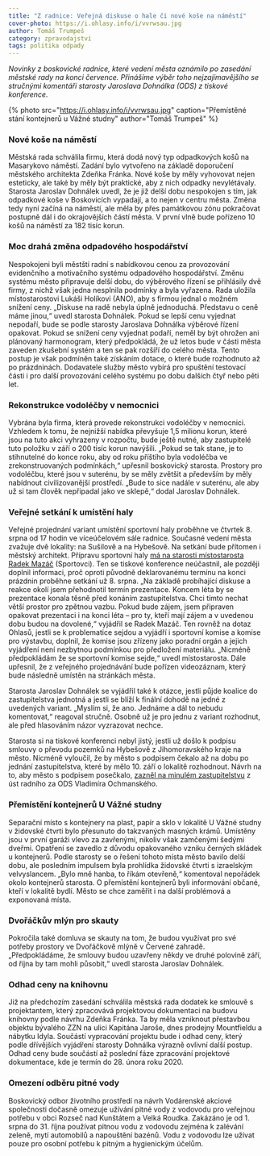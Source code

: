 ```yaml
---
title: "Z radnice: Veřejná diskuse o hale či nové koše na náměstí"
cover-photo: https://i.ohlasy.info/i/vvrwsau.jpg
author: Tomáš Trumpeš
category: zpravodajství
tags: politika odpady
---
```


*Novinky z boskovické radnice, které vedení města oznámilo po zasedání městské rady na konci července. Přinášíme výběr toho nejzajímavějšího se stručnými komentáři starosty Jaroslava Dohnálka (ODS) z tiskové konference.*

{% photo src="https://i.ohlasy.info/i/vvrwsau.jpg" caption="Přemístěné stání kontejnerů u Vážné studny" author="Tomáš Trumpeš" %}

### Nové koše na náměstí

Městská rada schválila firmu, která dodá nový typ odpadkových košů na Masarykovo náměstí. Zadání bylo vytvořeno na základě doporučení městského architekta Zdeňka Fránka. Nové koše by měly vyhovovat nejen esteticky, ale také by měly být praktické, aby z nich odpadky nevylétávaly. Starosta Jaroslav Dohnálek uvedl, že je již delší dobu nespokojen s tím, jak odpadkové koše v Boskovicích vypadají, a to nejen v centru města. Změna tedy nyní začíná na náměstí, ale měla by přes památkovou zónu pokračovat postupně dál i do okrajovějších částí města. V první vlně bude pořízeno 10 košů na náměstí za 182 tisíc korun. 

### Moc drahá změna odpadového hospodářství

Nespokojeni byli městští radní s nabídkovou cenou za provozování evidenčního a motivačního systému odpadového hospodářství. Změnu systému město připravuje delší dobu, do výběrového řízení se přihlásily dvě firmy, z nichž však jedna nesplnila podmínky a byla vyřazena. Rada uložila místostarostovi Lukáši Holíkovi (ANO), aby s firmou jednal o možném snížení ceny. „Diskuse na radě nebyla úplně jednoduchá. Představu o ceně máme jinou,“ uvedl starosta Dohnálek. Pokud se lepší cenu vyjednat nepodaří, bude se podle starosty Jaroslava Dohnálka výběrové řízení opakovat. Pokud se snížení ceny vyjednat podaří, neměl by být ohrožen ani plánovaný harmonogram, který předpokládá, že už letos bude v části města zaveden zkušební systém a ten se pak rozšíří do celého města. Tento postup je však podmíněn také získáním dotace, o které bude rozhodnuto až po prázdninách. Dodavatele služby město vybírá pro spuštění testovací části i pro další provozování celého systému po dobu dalších čtyř nebo pěti let.

### Rekonstrukce vodoléčby v nemocnici

Vybrána byla firma, která provede rekonstrukci vodoléčby v nemocnici. Vzhledem k tomu, že nejnižší nabídka převyšuje 1,5 milionu korun, které jsou na tuto akci vyhrazeny v rozpočtu, bude ještě nutné, aby zastupitelé tuto položku v září o 200 tisíc korun navýšili. „Pokud se tak stane, je to stihnutelné do konce roku, aby od roku příštího byla vodoléčba ve zrekonstruovaných podmínkách,“ upřesnil boskovický starosta. Prostory pro vodoléčbu, které jsou v suterénu, by se měly zvětšit a především by měly nabídnout civilizovanější prostředí. „Bude to sice nadále v suterénu, ale aby už si tam člověk nepřipadal jako ve sklepě,“ dodal Jaroslav Dohnálek.

### Veřejné setkání k umístění haly

Veřejné projednání variant umístění sportovní haly proběhne ve čtvrtek 8. srpna od 17 hodin ve víceúčelovém sále radnice. Současné vedení města zvažuje dvě lokality: na Sušilově a na Hybešově. Na setkání bude přítomen i městský architekt. Přípravu sportovní haly [má na starosti místostarosta Radek Mazáč](https://ohlasy.info/clanky/2019/07/rozhovor-mazac.html) (Sportovci). Ten se tiskové konference neúčastnil, ale později doplnil informaci, proč oproti původně deklarovanému termínu na konci prázdnin proběhne setkání už 8. srpna. „Na základě probíhající diskuse a reakce okolí jsem přehodnotil termín prezentace. Koncem léta by se prezentace konala těsně před konáním zastupitelstva. Chci tímto nechat větší prostor pro zpětnou vazbu. Pokud bude zájem, jsem připraven opakovat prezentaci i na konci léta – pro ty, kteří mají zájem a v uvedenou dobu budou na dovolené,“ vyjádřil se Radek Mazáč. Ten rovněž na dotaz Ohlasů, jestli se k problematice sejdou a vyjádří i sportovní komise a komise pro výstavbu, doplnil, že komise jsou zřízeny jako poradní orgán a jejich vyjádření není nezbytnou podmínkou pro předložení materiálu. „Nicméně předpokládám že se sportovní komise sejde,“ uvedl místostarosta. Dále upřesnil, že z veřejného projednávání bude pořízen videozáznam, který bude následně umístěn na stránkách města.
 
Starosta Jaroslav Dohnálek se vyjádřil také k otázce, jestli půjde koalice do zastupitelstva jednotná a jestli se blíží k finální dohodě na jedné z uvedených variant. „Myslím si, že ano. Jednáme a dál to nebudu komentovat,“ reagoval stručně. Osobně už je pro jednu z variant rozhodnut, ale před hlasováním názor vyzrazovat nechce.

Starosta si na tiskové konferenci nebyl jistý, jestli už došlo k podpisu smlouvy o převodu pozemků na Hybešově z Jihomoravského kraje na město. Nicméně vyloučil, že by město s podpisem čekalo až na dobu po jednání zastupitelstva, které by mělo 10. září o lokalitě rozhodnout. Návrh na to, aby město s podpisem posečkalo, [zazněl na minulém zastupitelstvu](https://ohlasy.info/clanky/2019/06/zastupitelstvo.html) z úst radního za ODS Vladimíra Ochmanského.

### Přemístění kontejnerů U Vážné studny

Separační místo s kontejnery na plast, papír a sklo v lokalitě U Vážné studny v židovské čtvrti bylo přesunuto do takzvaných masných krámů. Umístěny jsou v první garáži vlevo za zavřenými, nikoliv však zamčenými šedými dveřmi. Opatření se zavedlo z důvodu opakovaného vzniku černých skládek u kontejnerů. Podle starosty se o řešení tohoto místa město bavilo delší dobu, ale posledním impulsem byla prohlídka židovské čtvrti s izraelským velvyslancem. „Bylo mně hanba, to říkám otevřeně,“ komentoval nepořádek okolo kontejnerů starosta. O přemístění kontejnerů byli informování občané, kteří v lokalitě bydlí. Město se chce zaměřit i na další problémová a exponovaná místa.

### Dvořáčkův mlýn pro skauty

Pokročila také domluva se skauty na tom, že budou využívat pro své potřeby prostory ve Dvořáčkově mlýně v Červené zahradě. „Předpokládáme, že smlouvy budou uzavřeny někdy ve druhé polovině září, od října by tam mohli působit,“ uvedl starosta Jaroslav Dohnálek. 

### Odhad ceny na knihovnu

Již na předchozím zasedání schválila městská rada dodatek ke smlouvě s projektantem, který zpracovává projektovou dokumentaci na budovu knihovny podle návrhu Zdeňka Fránka. Ta by měla vzniknout přestavbou objektu bývalého ZZN na ulici Kapitána Jaroše, dnes prodejny Mountfieldu a nábytku Idyla. Součástí vypracování projektu bude i odhad ceny, který podle dřívějších vyjádření starosty Dohnálka výrazně ovlivní další postup. Odhad ceny bude součástí až poslední fáze zpracování projektové dokumentace, kde je termín do 28. února roku 2020.

### Omezení odběru pitné vody

Boskovický odbor životního prostředí na návrh Vodárenské akciové společnosti dočasně omezuje užívání pitné vody z vodovodu pro veřejnou potřebu v obci Rozseč nad Kunštátem a Velká Roudka. Zakázáno je od 1. srpna do 31. října používat pitnou vodu z vodovodu zejména k zalévání zeleně, mytí automobilů a napouštění bazénů. Vodu z vodovodu lze užívat pouze pro osobní potřebu k pitným a hygienickým účelům.
